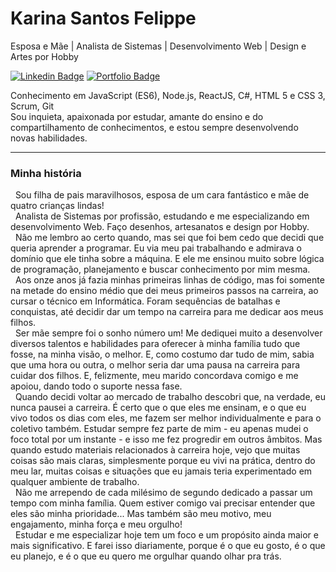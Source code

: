 # Karina Santos Felippe

Esposa e Mãe | Analista de Sistemas | Desenvolvimento Web | Design e Artes por Hobby

[![Linkedin Badge](https://img.shields.io/badge/-Karina_Santos_Felippe-blue?style=flat-square&logo=Linkedin&logoColor=white&link=https://www.linkedin.com/in/karina-santos-felippe/)](https://www.linkedin.com/in/karina-santos-felippe/)
[![Portfolio Badge](https://img.shields.io/badge/-Portfólio-BF3073?style=flat-square&logo=Behance&logoColor=white&link=https://karinasantosfelippe.myportfolio.com/)](https://karinasantosfelippe.myportfolio.com/)

Conhecimento em JavaScript (ES6), Node.js, ReactJS, C#, HTML 5 e CSS 3, Scrum, Git
<br/>Sou inquieta, apaixonada por estudar, amante do ensino e do compartilhamento de conhecimentos, e estou sempre desenvolvendo novas habilidades.

---
### Minha história 

&nbsp;&nbsp;Sou filha de pais maravilhosos, esposa de um cara fantástico e mãe de quatro crianças lindas!
<br/>&nbsp;&nbsp;Analista de Sistemas por profissão, estudando e me especializando em desenvolvimento Web. Faço desenhos, artesanatos e design  por Hobby.
<br/>&nbsp;&nbsp;Não me lembro ao certo quando, mas sei que foi bem cedo que decidi que queria aprender a programar. Eu via meu pai trabalhando e admirava o domínio que ele tinha sobre a máquina. E ele me ensinou muito sobre lógica de programação, planejamento e buscar conhecimento por mim mesma.
<br/>&nbsp;&nbsp;Aos onze anos já fazia minhas primeiras linhas de código, mas foi somente na metade do ensino médio que dei meus primeiros passos na carreira, ao cursar o técnico em Informática. Foram sequências de batalhas e conquistas, até decidir dar um tempo na carreira para me dedicar aos meus filhos.
<br/>&nbsp;&nbsp;Ser mãe sempre foi o sonho número um! Me dediquei muito a desenvolver diversos talentos e habilidades para oferecer à minha família tudo que fosse, na minha visão, o melhor. E, como costumo dar tudo de mim, sabia que uma hora ou outra, o melhor seria dar uma pausa na carreira para cuidar dos filhos. E, felizmente, meu marido concordava comigo e me apoiou, dando todo o suporte nessa fase.
<br/>&nbsp;&nbsp;Quando decidi voltar ao mercado de trabalho descobri que, na verdade, eu nunca pausei a carreira. É certo que o que eles me ensinam, e o que eu vivo todos os dias com eles, me fazem ser melhor individualmente e para o coletivo também. Estudar sempre fez parte de mim - eu apenas mudei o foco total por um instante - e isso me fez progredir em outros âmbitos. Mas quando estudo materiais relacionados à carreira hoje, vejo que muitas coisas são mais claras, simplesmente porque eu vivi na prática, dentro do meu lar, muitas coisas e situações que eu jamais teria experimentado em qualquer ambiente de trabalho.
<br/>&nbsp;&nbsp;Não me arrependo de cada milésimo de segundo dedicado a passar um tempo com minha família. Quem estiver comigo vai precisar entender que eles são minha prioridade... Mas também são meu motivo, meu engajamento, minha força e meu orgulho!
<br/>&nbsp;&nbsp;Estudar e me especializar hoje tem um foco e um propósito ainda maior e mais significativo. E farei isso diariamente, porque é o que eu gosto, é o que eu planejo, e é o que eu quero me orgulhar quando olhar pra trás. 

<!--
**karinasantosfelippe/karinasantosfelippe** is a ✨ _special_ ✨ repository because its `README.md` (this file) appears on your GitHub profile.

Here are some ideas to get you started:

- 🔭 I’m currently working on ...
- 🌱 I’m currently learning ...
- 👯 I’m looking to collaborate on ...
- 🤔 I’m looking for help with ...
- 💬 Ask me about ...
- 📫 How to reach me: ...
- 😄 Pronouns: ...
- ⚡ Fun fact: ...
-->
